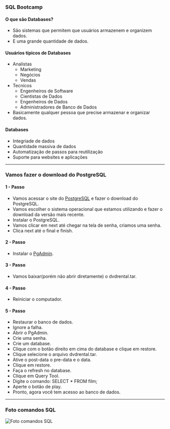 ### SQL Bootcamp

#### O que são Databases?
- São sistemas que permitem que usuários armazenem e organizem dados.
- E uma grande quantidade de dados.
#### Usuários típicos de Databases
- Analistas
    - Marketing
    - Negócios
    - Vendas 
- Tecnicos 
    - Engenheiros de Software
    - Cientistas de Dados
    - Engenheiros de Dados
    - Administradores de Banco de Dados
- Basicamente qualquer pessoa que precise armazenar e organizar dados.
#### Databases
- Integriade de dados
- Quantidade massiva de dados
- Automatização de passos para reutilização
- Suporte para websites e aplicações

---
### Vamos fazer o download do PostgreSQL

#### 1 - Passo
- Vamos acessar o site do [PostgreSQL](https://www.postgresql.org/download/) e fazer o download do PostgreSQL.
- Vamos escolher o sistema operacional que estamos utilizando e fazer o download da versão mais recente.
- Instalar o PostgreSQL.
- Vamos clicar em next até chegar na tela de senha, criamos uma senha.
- Clica next até o final e finish.

#### 2 - Passo
- Instalar o [PgAdmin](https://www.pgadmin.org/download/).

#### 3 - Passo
- Vamos baixar(porém não abrir diretamente) o dvdrental.tar.

#### 4 - Passo
- Reiniciar o computador.

#### 5 - Passo
- Restaurar o banco de dados. 
- Ignore a falha.
- Abrir o PgAdmin.
- Crie uma senha.
- Crie um database.
- Clique com o botão direito em cima do database e clique em restore.
- Clique selecione o arquivo dvdrental.tar.
- Ative o post-data o pre-data e o data.
- Clique em restore.
- Faça o refresh no database.
- Clique em Query Tool.
- Digite o comando: SELECT * FROM film; 
- Aperte o botão de play.
- Pronto, agora você tem acesso ao banco de dados.

---

###  Foto comandos SQL
![Foto comandos SQL]()









